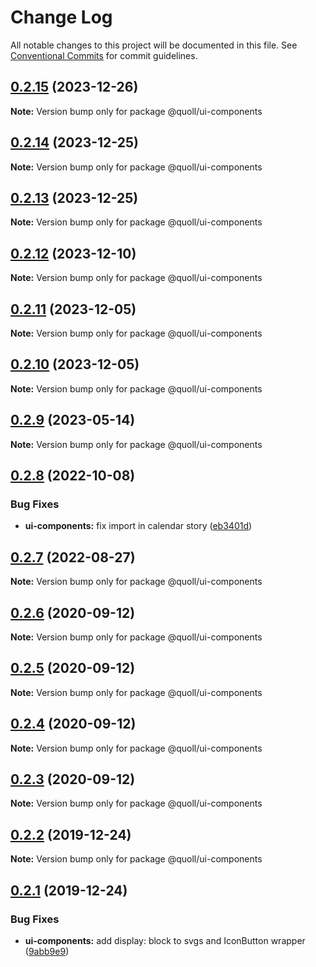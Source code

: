 # Change Log

All notable changes to this project will be documented in this file.
See [Conventional Commits](https://conventionalcommits.org) for commit guidelines.

## [0.2.15](https://github.com/mzogheib/quoll/compare/@quoll/ui-components@0.2.14...@quoll/ui-components@0.2.15) (2023-12-26)

**Note:** Version bump only for package @quoll/ui-components

## [0.2.14](https://github.com/mzogheib/quoll/compare/@quoll/ui-components@0.2.13...@quoll/ui-components@0.2.14) (2023-12-25)

**Note:** Version bump only for package @quoll/ui-components

## [0.2.13](https://github.com/mzogheib/quoll/compare/@quoll/ui-components@0.2.12...@quoll/ui-components@0.2.13) (2023-12-25)

**Note:** Version bump only for package @quoll/ui-components

## [0.2.12](https://github.com/mzogheib/quoll/compare/@quoll/ui-components@0.2.11...@quoll/ui-components@0.2.12) (2023-12-10)

**Note:** Version bump only for package @quoll/ui-components

## [0.2.11](https://github.com/mzogheib/quoll/compare/@quoll/ui-components@0.2.10...@quoll/ui-components@0.2.11) (2023-12-05)

**Note:** Version bump only for package @quoll/ui-components

## [0.2.10](https://github.com/mzogheib/quoll/compare/@quoll/ui-components@0.2.9...@quoll/ui-components@0.2.10) (2023-12-05)

**Note:** Version bump only for package @quoll/ui-components

## [0.2.9](https://github.com/mzogheib/quoll/compare/@quoll/ui-components@0.2.8...@quoll/ui-components@0.2.9) (2023-05-14)

**Note:** Version bump only for package @quoll/ui-components

## [0.2.8](https://github.com/mzogheib/quoll/compare/@quoll/ui-components@0.2.7...@quoll/ui-components@0.2.8) (2022-10-08)

### Bug Fixes

- **ui-components:** fix import in calendar story ([eb3401d](https://github.com/mzogheib/quoll/commit/eb3401d048ef3b30568517e3cb45cbf5c54a24b1))

## [0.2.7](https://github.com/mzogheib/quoll/compare/@quoll/ui-components@0.2.6...@quoll/ui-components@0.2.7) (2022-08-27)

**Note:** Version bump only for package @quoll/ui-components

## [0.2.6](https://github.com/mzogheib/quoll/compare/@quoll/ui-components@0.2.5...@quoll/ui-components@0.2.6) (2020-09-12)

**Note:** Version bump only for package @quoll/ui-components

## [0.2.5](https://github.com/mzogheib/quoll/compare/@quoll/ui-components@0.2.4...@quoll/ui-components@0.2.5) (2020-09-12)

**Note:** Version bump only for package @quoll/ui-components

## [0.2.4](https://github.com/mzogheib/quoll/compare/@quoll/ui-components@0.2.3...@quoll/ui-components@0.2.4) (2020-09-12)

**Note:** Version bump only for package @quoll/ui-components

## [0.2.3](https://github.com/mzogheib/quoll/compare/@quoll/ui-components@0.2.2...@quoll/ui-components@0.2.3) (2020-09-12)

**Note:** Version bump only for package @quoll/ui-components

## [0.2.2](https://github.com/mzogheib/quoll/compare/@quoll/ui-components@0.2.1...@quoll/ui-components@0.2.2) (2019-12-24)

**Note:** Version bump only for package @quoll/ui-components

## [0.2.1](https://github.com/mzogheib/quoll/compare/@quoll/ui-components@0.2.0...@quoll/ui-components@0.2.1) (2019-12-24)

### Bug Fixes

- **ui-components:** add display: block to svgs and IconButton wrapper ([9abb9e9](https://github.com/mzogheib/quoll/commit/9abb9e9))
